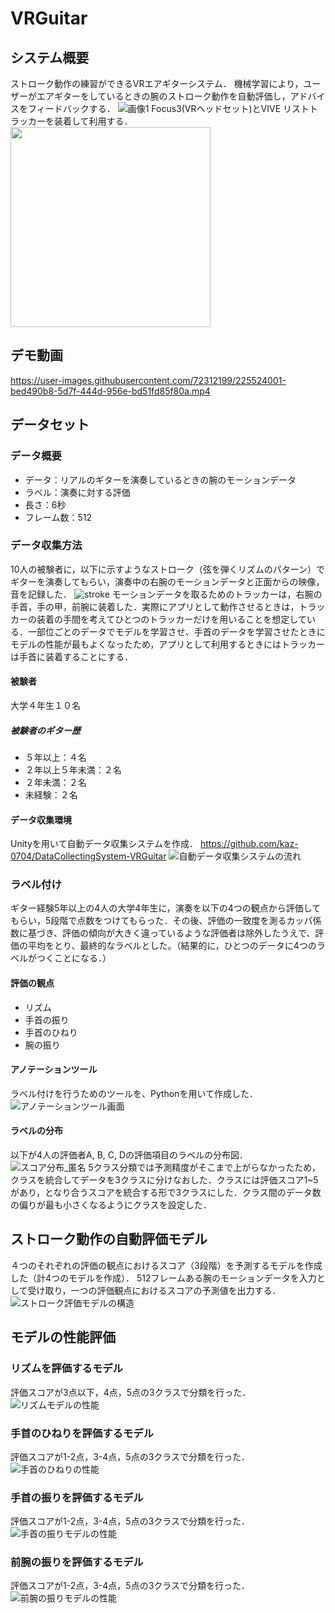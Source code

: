 # VRGuitar

## システム概要
ストローク動作の練習ができるVRエアギターシステム．
機械学習により，ユーザーがエアギターをしているときの腕のストローク動作を自動評価し，アドバイスをフィードバックする．
![画像1](https://github.com/kaz-0704/VRGuitar/assets/72312199/01a7a37e-fc1b-4716-bb65-a54e926f98f5)
Focus3(VRヘッドセット)とVIVE リストトラッカーを装着して利用する．
<img src="(https://github.com/kaz-0704/VRGuitar/assets/72312199/8ba18cc7-4ae1-40ab-b46b-04dbcd1b6839)" width="320px">


## デモ動画
https://user-images.githubusercontent.com/72312199/225524001-bed490b8-5d7f-444d-956e-bd51fd85f80a.mp4

## データセット
### データ概要
- データ：リアルのギターを演奏しているときの腕のモーションデータ
- ラベル：演奏に対する評価
- 長さ：6秒
- フレーム数：512

### データ収集方法
10人の被験者に，以下に示すようなストローク（弦を弾くリズムのパターン）でギターを演奏してもらい，演奏中の右腕のモーションデータと正面からの映像，音を記録した．
![stroke](https://github.com/kaz-0704/VRGuitar/assets/72312199/36afc458-3c30-4d9b-8dd0-1b08d13bc348)
モーションデータを取るためのトラッカーは，右腕の手首，手の甲，前腕に装着した．実際にアプリとして動作させるときは，トラッカーの装着の手間を考えてひとつのトラッカーだけを用いることを想定している．一部位ごとのデータでモデルを学習させ、手首のデータを学習させたときにモデルの性能が最もよくなったため，アプリとして利用するときにはトラッカーは手首に装着することにする．

#### 被験者
大学４年生１０名
##### 被験者のギター歴
- ５年以上：４名
- ２年以上５年未満：２名
- ２年未満：２名
- 未経験：２名

#### データ収集環境
Unityを用いて自動データ収集システムを作成．
https://github.com/kaz-0704/DataCollectingSystem-VRGuitar
![自動データ収集システムの流れ](https://github.com/kaz-0704/VRGuitar/assets/72312199/61dacdec-4d3b-4212-a299-4c6bc51e3f16)

### ラベル付け
ギター経験5年以上の4人の大学4年生に，演奏を以下の4つの観点から評価してもらい，5段階で点数をつけてもらった．その後、評価の一致度を測るカッパ係数に基づき、評価の傾向が大きく違っているような評価者は除外したうえで、評価の平均をとり、最終的なラベルとした。（結果的に，ひとつのデータに4つのラベルがつくことになる．）
#### 評価の観点
- リズム
- 手首の振り
- 手首のひねり
- 腕の振り
#### アノテーションツール
ラベル付けを行うためのツールを、Pythonを用いて作成した．
![アノテーションツール画面](https://github.com/kaz-0704/VRGuitar/assets/72312199/731f6916-32be-4577-a262-a46e87018f64)

#### ラベルの分布
以下が4人の評価者A, B, C, Dの評価項目のラベルの分布図．
![スコア分布_匿名](https://github.com/kaz-0704/VRGuitar/assets/72312199/dc7901ec-f7a0-4e99-96e3-3cdd91e926a2)
5クラス分類では予測精度がそこまで上がらなかったため，クラスを統合してデータを3クラスに分けなおした．クラスには評価スコア1~5があり，となり合うスコアを統合する形で3クラスにした．クラス間のデータ数の偏りが最も小さくなるようにクラスを設定した．

## ストローク動作の自動評価モデル
４つのそれぞれの評価の観点におけるスコア（3段階）を予測するモデルを作成した（計4つのモデルを作成）．
512フレームある腕のモーションデータを入力として受け取り，一つの評価観点におけるスコアの予測値を出力する．
![ストローク評価モデルの構造](https://github.com/kaz-0704/VRGuitar/assets/72312199/8221cb9a-ce93-4f68-afd7-8a999f8d687f)

## モデルの性能評価
### リズムを評価するモデル
評価スコアが3点以下，4点，5点の3クラスで分類を行った．
![リズムモデルの性能](https://github.com/kaz-0704/VRGuitar/assets/72312199/58559174-909a-4aa9-b436-7574a9d94be4)

### 手首のひねりを評価するモデル
評価スコアが1-2点，3-4点，5点の3クラスで分類を行った．
![手首のひねりの性能](https://github.com/kaz-0704/VRGuitar/assets/72312199/e7c9b935-40c9-4213-809f-30ef5ea5eea6)

### 手首の振りを評価するモデル
評価スコアが1-2点，3-4点，5点の3クラスで分類を行った．
![手首の振りモデルの性能](https://github.com/kaz-0704/VRGuitar/assets/72312199/5c846f98-fbed-46d9-bbab-97c87c71f0a6)

### 前腕の振りを評価するモデル
評価スコアが1-2点，3-4点，5点の3クラスで分類を行った．
![前腕の振りモデルの性能](https://github.com/kaz-0704/VRGuitar/assets/72312199/10ce2c0f-124e-4c5e-aba2-6106c44034c1)

